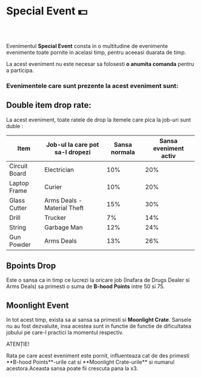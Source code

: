 
# Special Event 💵
<br><br>

Evenimentul **Special Event** consta in o multitudine de evenimente evenimente toate pornite in acelasi timp, pentru aceeasi duarata de timp.

<div class="danger-container">
    <p class="description">La acest eveniment nu este necesar sa folosesti <strong>o anumita comanda</strong> pentru a participa.</p>
</div>

### Evenimentele care sunt prezente la acest eveniment sunt:

## Double item drop rate:
La acest eveniment, toate ratele de drop la itemele care pica la job-uri sunt duble :

| Item           | Job-ul la care pot sa-l dropezi    | Sansa normala | Sansa eveniment activ |
|----------------|------------------------------------|---------------|-----------------------|
| Circuit Board  | Electrician                        |      10%      |         20%           |
| Laptop Frame   | Curier                             |      10%      |         20%           |
| Glass Cutter   | Arms Deals - Material Theft        |      15%      |         30%           |
| Drill          | Trucker                            |      7%       |         14%           |
| String         | Garbage Man                        |      12%      |         24%           |
| Gun Powder     | Arms Deals                         |      13%      |         26%           |


## Bpoints Drop
Este o sansa ca in timp ce lucrezi la oricare job (Inafara de Drugs Dealer si Arms Deals) sa primesti o suma de **B-hood Points** intre 50 si 75.


## Moonlight Event
In tot acest timp, exista sa ai sansa sa primesti si **Moonlight Crate**. Sansele nu au fost dezvaluite, insa acestea sunt in functie de functie de dificultatea jobului pe care-l practici la momentul respectiv.

<div class="danger-container">
    <p class="title">ATENȚIE!</p>
    <p class="description">Rata pe care acest eveniment este pornit, influenteaza cat de des primesti **B-hood Points**-urile cat si **Moonlight Crate-urile** si numarul acestora.Aceasta sansa poate fii crescuta pana la x3.</p>
</div>

